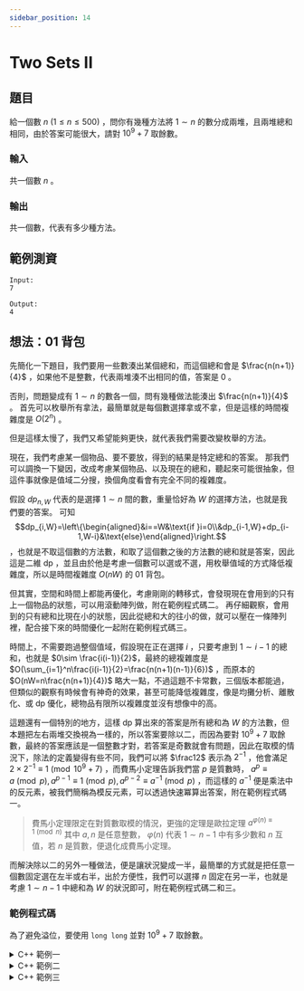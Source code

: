 ```yaml
---
sidebar_position: 14
---
```


Two Sets II
===

## 題目
給一個數 $n$ $(1\leq n\leq500)$ ，問你有幾種方法將 $1\sim n$ 的數分成兩堆，且兩堆總和相同，由於答案可能很大，請對 $10^9+7$ 取餘數。

### 輸入
共一個數 $n$ 。

### 輸出
共一個數，代表有多少種方法。

範例測資
---
```
Input:
7

Output:
4
```

## 想法：01 背包
先簡化一下題目，我們要用一些數湊出某個總和，而這個總和會是 $\frac{n(n+1)}{4}$ ，如果他不是整數，代表兩堆湊不出相同的值，答案是 0 。

否則，問題變成有 $1\sim n$ 的數各一個，問有幾種做法能湊出 $\frac{n(n+1)}{4}$ 。
首先可以枚舉所有拿法，最簡單就是每個數選擇拿或不拿，但是這樣的時間複雜度是 $O(2^n)$ 。

但是這樣太慢了，我們又希望能夠更快，就代表我們需要改變枚舉的方法。

現在，我們考慮某一個物品、要不要放，得到的結果是特定總和的答案。
那我們可以調換一下變因，改成考慮某個物品、以及現在的總和，聽起來可能很抽象，但這件事就像是值域二分搜，換個角度看會有完全不同的複雜度。

假設 $dp_{n,W}$ 代表的是選擇 $1\sim n$ 間的數，重量恰好為 $W$ 的選擇方法，也就是我們要的答案。
可知 $$dp_{i,W}=\left\{\begin{aligned}&i==W&\text{if }i=0\\&dp_{i-1,W}+dp_{i-1,W-i}&\text{else}\end{aligned}\right.$$ ，也就是不取這個數的方法數，和取了這個數之後的方法數的總和就是答案，因此這是二維 dp ，並且由於他是考慮一個數可以選或不選，用枚舉值域的方式降低複雜度，所以是時間複雜度 $O(nW)$ 的 01 背包。

但其實，空間和時間上都能再優化，考慮剛剛的轉移式，會發現現在會用到的只有上一個物品的狀態，可以用滾動陣列做，附在範例程式碼二。
再仔細觀察，會用到的只有總和比現在小的狀態，因此從總和大的往小的做，就可以壓在一條陣列裡，配合接下來的時間優化一起附在範例程式碼三。

時間上，不需要跑過整個值域，假設現在正在選擇 $i$ ，只要考慮到 $1\sim i-1$ 的總和，也就是 $0\sim \frac{i(i-1)}{2}$，最終的總複雜度是 $O(\sum_{i=1}^n\frac{i(i-1)}{2}=\frac{n(n+1)(n-1)}{6})$ ，而原本的 $O(nW=n\frac{n(n+1)}{4})$ 略大一點，不過這題不卡常數，三個版本都能過，但類似的觀察有時候會有神奇的效果，甚至可能降低複雜度，像是均攤分析、離散化、或 dp 優化，總物品有限所以複雜度並沒有想像中的高。

這題還有一個特別的地方，這樣 dp 算出來的答案是所有總和為 $W$ 的方法數，但本題把左右兩堆交換視為一樣的，所以答案要除以二，而因為要對 $10^9+7$ 取餘數，最終的答案應該是一個整數才對，若答案是奇數就會有問題，因此在取模的情況下，除法的定義變得有些不同，我們可以將 $\frac12$ 表示為 $2^{-1}$ ，他會滿足 $2\times2^{-1}\equiv1\pmod{10^9+7}$ ，而費馬小定理告訴我們當 $p$ 是質數時， $a^p\equiv a\pmod p, a^{p-1}\equiv1\pmod p, a^{p-2}\equiv a^{-1}\pmod p$ ，而這樣的 $a^{-1}$ 便是乘法中的反元素，被我們簡稱為模反元素，可以透過快速冪算出答案，附在範例程式碼一。
> 費馬小定理限定在對質數取模的情況，更強的定理是歐拉定理 $a^{\varphi(n)\equiv1\pmod n}$ 其中 $a,n$ 是任意整數， $\varphi(n)$ 代表 $1\sim n-1$ 中有多少數和 $n$ 互值，若 $n$ 是質數，便退化成費馬小定理。

而解決除以二的另外一種做法，便是讓狀況變成一半，最簡單的方式就是把任意一個數固定選在左半或右半，出於方便性，我們可以選擇 $n$ 固定在另一半，也就是考慮 $1\sim n-1$ 中總和為 $W$ 的狀況即可，附在範例程式碼二和三。

### 範例程式碼
為了避免溢位，要使用 `long long` 並對 $10^9+7$ 取餘數。

<details>
<summary>C++ 範例一</summary>

```cpp
#include <bits/stdc++.h>
#define LL long long
using namespace std;
LL dp[505][130000];
int main() {
    int n, W, i = 1, j;
    cin >> n;
    W = n * (n + 1) / 2;
    if(W & 1) {
        cout << 0;
        return 0;
    }
    for(W /= 2, dp[0][0] = 1; i <= n; ++i) {
    	for(j = 0; j <= W; ++j) {
    		dp[i][j] = dp[i-1][j];
    		if(j >= i) {
    		    
                dp[i][j] += dp[i - 1][j - i];
                dp[i][j] %= 1000000007;
            }
    	}
    }
    cout << dp[n][W] * 500000004 % 1000000007;
}
```

</details>

<details>
<summary>C++ 範例二</summary>

```cpp
#include <bits/stdc++.h>
using namespace std;
#define LL long long
LL dp[2][130000] = {1};
int main() {
    int n, W, i = 1, j , idx = 0;
    cin >> n;
    W = n * (n + 1) / 2;
    if(W & 1) {
        cout << 0;
        return 0;
    }
    for(W /= 2; i < n; idx ^= 1, ++i) {
    	for(j = 0; j <= W; ++j) {
    		dp[idx ^ 1][j] = dp[idx][j];
    		if(j >= i) {
                dp[idx ^ 1][j] += dp[idx][j - i];
                dp[idx ^ 1][j] %= 1000000007;
            }
    	}
    }
    cout << dp[idx][W];
}
```

</details>

<details>
<summary>C++ 範例三</summary>

```cpp
#include <bits/stdc++.h>
using namespace std;
#define LL long long
LL dp[130000] = {1};
int main() {
    int n, W, i = 1, j;
    cin >> n;
    W = n * (n + 1) / 2;
    if(W & 1) {
        cout << 0;
        return 0;
    }
    for(W /= 2; i < n; ++i) {
    	for(j = i * (i + 1) / 2; j >= i; --j) {
            dp[j] += dp[j - i];
            dp[j] %= 1000000007;
        }
    }
    cout << dp[W];
}
```

</details>